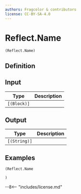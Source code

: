 ```yaml
---
authors: Fragcolor & contributors
license: CC-BY-SA-4.0
---
```



# Reflect.Name

```clojure
(Reflect.Name)
```


## Definition




## Input

| Type | Description |
|------|-------------|
| `[(Block)]` |  |


## Output

| Type | Description |
|------|-------------|
| `[(String)]` |  |


## Examples

```clojure
(Reflect.Name

)
```


--8<-- "includes/license.md"
